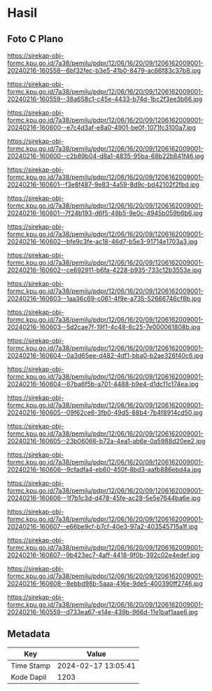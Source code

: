 # Hasil

## Foto C Plano

https://sirekap-obj-formc.kpu.go.id/7a38/pemilu/pdpr/12/06/16/20/09/1206162009001-20240216-160558--6bf32fec-b3e5-41b0-8479-ac66f83c37b8.jpg

https://sirekap-obj-formc.kpu.go.id/7a38/pemilu/pdpr/12/06/16/20/09/1206162009001-20240216-160559--38a658c1-c45e-4433-b74d-1bc2f3ee3b66.jpg

https://sirekap-obj-formc.kpu.go.id/7a38/pemilu/pdpr/12/06/16/20/09/1206162009001-20240216-160600--e7c4d3af-e8a0-4901-be0f-1071fc3100a7.jpg

https://sirekap-obj-formc.kpu.go.id/7a38/pemilu/pdpr/12/06/16/20/09/1206162009001-20240216-160600--c2b89b04-d8a1-4835-95ba-68b22b841f46.jpg

https://sirekap-obj-formc.kpu.go.id/7a38/pemilu/pdpr/12/06/16/20/09/1206162009001-20240216-160601--f3e8f487-9e83-4a59-8d9c-bd42102f2fbd.jpg

https://sirekap-obj-formc.kpu.go.id/7a38/pemilu/pdpr/12/06/16/20/09/1206162009001-20240216-160601--7f24b193-d6f5-48b5-9e0c-4945b059b6b6.jpg

https://sirekap-obj-formc.kpu.go.id/7a38/pemilu/pdpr/12/06/16/20/09/1206162009001-20240216-160602--bfe9c3fe-ac18-46d7-b5e3-91714e1703a3.jpg

https://sirekap-obj-formc.kpu.go.id/7a38/pemilu/pdpr/12/06/16/20/09/1206162009001-20240216-160602--ce692911-b6fa-4228-b935-733c12b3553e.jpg

https://sirekap-obj-formc.kpu.go.id/7a38/pemilu/pdpr/12/06/16/20/09/1206162009001-20240216-160603--1aa36c69-c061-4f9e-a735-52666746cf8b.jpg

https://sirekap-obj-formc.kpu.go.id/7a38/pemilu/pdpr/12/06/16/20/09/1206162009001-20240216-160603--5d2cae7f-19f1-4c48-8c25-7e000061808b.jpg

https://sirekap-obj-formc.kpu.go.id/7a38/pemilu/pdpr/12/06/16/20/09/1206162009001-20240216-160604--0a3d65ee-d482-4df1-bba0-b2ae326f40c6.jpg

https://sirekap-obj-formc.kpu.go.id/7a38/pemilu/pdpr/12/06/16/20/09/1206162009001-20240216-160604--67ba6f5b-a701-4488-b9e4-d1dc11c174ea.jpg

https://sirekap-obj-formc.kpu.go.id/7a38/pemilu/pdpr/12/06/16/20/09/1206162009001-20240216-160605--09f62ce6-3fb0-49d5-88b4-7b4f8914cd50.jpg

https://sirekap-obj-formc.kpu.go.id/7a38/pemilu/pdpr/12/06/16/20/09/1206162009001-20240216-160605--23b06066-b72a-4ea1-ab6e-0a5988d20ee2.jpg

https://sirekap-obj-formc.kpu.go.id/7a38/pemilu/pdpr/12/06/16/20/09/1206162009001-20240216-160606--9cfadfa4-eb60-450f-8bd3-aafb886ebd4a.jpg

https://sirekap-obj-formc.kpu.go.id/7a38/pemilu/pdpr/12/06/16/20/09/1206162009001-20240216-160606--1f7b1c3d-d478-45fe-ac28-5e5e7644ba6e.jpg

https://sirekap-obj-formc.kpu.go.id/7a38/pemilu/pdpr/12/06/16/20/09/1206162009001-20240216-160607--e66be9cf-b7cf-40e3-97a2-403545715a1f.jpg

https://sirekap-obj-formc.kpu.go.id/7a38/pemilu/pdpr/12/06/16/20/09/1206162009001-20240216-160607--9b423ec7-4aff-4418-9f0b-392c02e4edef.jpg

https://sirekap-obj-formc.kpu.go.id/7a38/pemilu/pdpr/12/06/16/20/09/1206162009001-20240216-160608--8ebbd98b-5aaa-416e-9de5-400390ff2746.jpg

https://sirekap-obj-formc.kpu.go.id/7a38/pemilu/pdpr/12/06/16/20/09/1206162009001-20240216-160559--d733ea67-e14e-439b-966d-11e1baf1aae6.jpg


## Metadata

| Key        | Value               |
| ---------- | ------------------- |
| Time Stamp | 2024-02-17 13:05:41 |
| Kode Dapil | 1203                |



